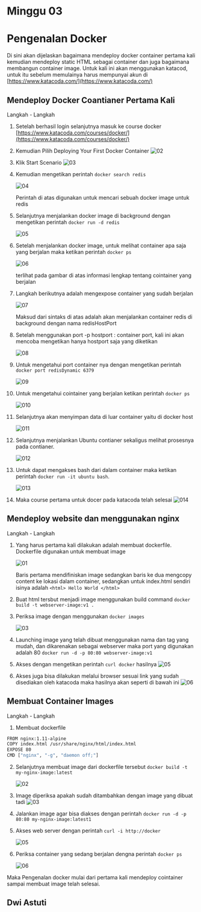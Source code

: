 # Minggu 03

# Pengenalan Docker

Di sini akan dijelaskan bagaimana mendeploy docker container pertama kali kemudian mendeploy static HTML sebagai container dan juga bagaimana membangun container image. Untuk kali ini akan menggunakan katacod, untuk itu sebelum memulainya harus mempunyai akun di [https://www.katacoda.com/](https://www.katacoda.com/) 

## Mendeploy Docker Coantianer Pertama Kali
Langkah - Langkah 

1. Setelah berhasil login selanjutnya masuk ke course docker [https://www.katacoda.com/courses/docker/](https://www.katacoda.com/courses/docker/)

2. Kemudian Pilih Deploying Your First Docker Container
   ![02](images/1.PNG)

3. Klik Start Scenario
   ![03](images/2.PNG)

4. Kemudian mengetikan perintah ```docker search redis```

   ![04](images/3.PNG)

   Perintah di atas digunakan untuk mencari sebuah docker image untuk redis

5. Selanjutnya menjalankan docker image di background dengan mengetikan perintah ```docker run -d redis```

   ![05](images/4.PNG)

6. Setelah menjalankan docker image, untuk melihat container apa saja yang berjalan maka ketikan perintah ```docker ps```

   ![06](images/5.PNG)

    terlihat pada gambar di atas informasi lengkap tentang cointainer yang berjalan

7. Langkah berikutnya adalah mengexpose container yang sudah berjalan  

   ![07](images/6.PNG)

    Maksud dari sintaks di atas adalah akan menjalankan container redis di background dengan nama redisHostPort

8. Setelah menggunakan port -p hostport : container port, kali ini akan mencoba mengetikan hanya hostport saja yang diketikan 

    ![08](images/7.PNG)

9. Untuk mengetahui port container nya dengan mengetikan perintah ```docker port redisDynamic 6379```

   ![09](images/8.PNG)

10. Untuk mengetahui cointainer yang berjalan ketikan perintah ```docker ps```

    ![010](images/9.PNG)

11. Selanjutnya akan menyimpan data di luar container yaitu di docker host

    ![011](images/10.PNG)

12. Selanjutnya menjalankan Ubuntu contianer sekaligus melihat prosesnya pada contianer.

    ![012](images/11.PNG)

13. Untuk dapat mengakses bash dari dalam container maka ketikan perintah ```docker run -it ubuntu bash```.
 
    ![013](images/12.PNG)

14. Maka course pertama untuk docer pada katacoda telah selesai
    ![014](images/congrats1.PNG)


## Mendeploy website dan menggunakan nginx

Langkah - Langkah 

1. Yang harus pertama kali dilakukan adalah membuat dockerfile. Dockerfile digunakan untuk membuat image 

    ![01](images/nginx_1.png)
    
    Baris pertama mendifiniskan image sedangkan baris ke dua mengcopy content ke lokasi dalam container, sedangkan untuk index.html sendiri isinya adalah ```<html> Hello World </html>``` 

2. Buat html tersbut menjadi image menggunakan build command
   ```docker build -t webserver-image:v1 .```
   
3. Periksa image dengan menggunakan ```docker images```

    ![03](images/nginx_2.png)

4. Launching image yang telah dibuat menggunakan nama dan tag yang mudah, dan dikarenakan sebagai webserver maka port yang digunakan adalah 80
   ```docker run -d -p 80:80 webserver-image:v1```

5. Akses dengan mengetikan perintah ```curl docker``` hasilnya
    ![05](images/nginx_3.png)

6. Akses juga bisa dilakukan melalui browser sesuai link yang sudah disediakan oleh katacoda maka hasilnya akan seperti di bawah ini
    ![06](images/nginx_4.png)

## Membuat Container Images

Langkah - Langkah 

1. Membuat dockerfile 
```bash
FROM nginx:1.11-alpine
COPY index.html /usr/share/nginx/html/index.html
EXPOSE 80
CMD ["nginx", "-g", "daemon off;"]
```

2. Selanjutnya membuat image dari dockerfile tersebut ```docker build -t my-nginx-image:latest```

    ![02](images/build_1.png)

3. Image diperiksa apakah sudah ditambahkan dengan image yang dibuat tadi 
    ![03](images/build_2.png)

4. Jalankan image agar bisa diakses dengan perintah ```docker run -d -p 80:80 my-nginx-image:latest1```

5. Akses web server dengan perintah ```curl -i http://docker```

    ![05](images/build_3.png)

6. Periksa container yang sedang berjalan dengna perintah ```docker ps```

    ![06](images/build_4.png)

Maka Pengenalan docker mulai dari pertama kali mendeploy cointainer sampai membuat image telah selesai.

## Dwi Astuti